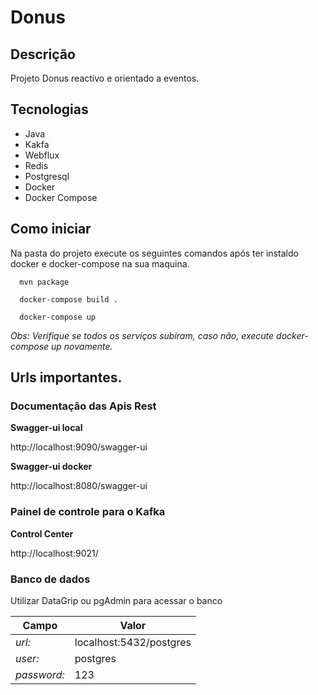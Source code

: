 # Donus

## Descrição

Projeto Donus reactivo e orientado a eventos.

## Tecnologias
- Java
- Kakfa
- Webflux
- Redis
- Postgresql
- Docker
- Docker Compose

## Como iniciar

Na pasta do projeto execute os seguintes comandos após ter instaldo docker e docker-compose na sua maquina.

```
  mvn package

  docker-compose build .
  
  docker-compose up
```

*Obs: Verifique se todos os serviços subiram, caso não, execute docker-compose up novamente.*

## Urls importantes.

### Documentação das Apis Rest

**Swagger-ui local** 

http://localhost:9090/swagger-ui

**Swagger-ui docker**

http://localhost:8080/swagger-ui

### Painel de controle para o Kafka

**Control Center**

http://localhost:9021/

### Banco de dados

Utilizar DataGrip ou pgAdmin para acessar o banco

Campo         | Valor
------------- | -------------
*url:*        | localhost:5432/postgres
*user:*       | postgres
*password:*   | 123

